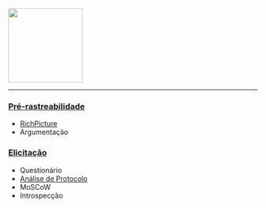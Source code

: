 <img src="http://www.freelogovectors.net/wp-content/uploads/2016/12/twitch-logo1.png" width=150px>

***

### [Pré-rastreabilidade](Pre-rastreabilidade)
* [RichPicture](https://github.com/gabrielziegler3/Requisitos-2018-1/wiki/RichPicture)
* Argumentação

### [Elicitação](./Elicitacao-requisitos)
* Questionário
* [Análise de Protocolo](https://github.com/gabrielziegler3/Requisitos-2018-1/wiki/H%C3%ADbrido-(An%C3%A1lise-de-Protocolo---Observa%C3%A7%C3%A3o-Participativa))
* MoSCoW
* Introspecção